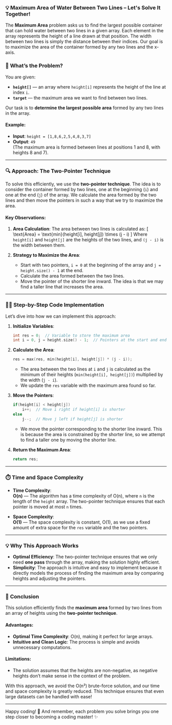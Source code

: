 ### 💡 **Maximum Area of Water Between Two Lines** – Let's Solve It Together!

The **Maximum Area** problem asks us to find the largest possible container that can hold water between two lines in a given array. Each element in the array represents the height of a line drawn at that position. The width between two lines is simply the distance between their indices. Our goal is to maximize the area of the container formed by any two lines and the x-axis.

### 📝 **What’s the Problem?**

You are given:
- **`height[]`** — an array where `height[i]` represents the height of the line at index `i`.
- **`target`** — the maximum area we want to find between two lines.

Our task is to **determine the largest possible area** formed by any two lines in the array.

#### Example:

- **Input**: `height = [1,8,6,2,5,4,8,3,7]`
- **Output**: `49`  
  (The maximum area is formed between lines at positions 1 and 8, with heights 8 and 7).

---

### 🔍 **Approach: The Two-Pointer Technique**

To solve this efficiently, we use the **two-pointer technique**. The idea is to consider the container formed by two lines, one at the beginning (`i`) and one at the end (`j`) of the array. We calculate the area formed by the two lines and then move the pointers in such a way that we try to maximize the area.

#### Key Observations:
1. **Area Calculation**: The area between two lines is calculated as:
   \[
   \text{Area} = \text{min}(height[i], height[j]) \times (j - i)
   \]
   Where `height[i]` and `height[j]` are the heights of the two lines, and `(j - i)` is the width between them.
   
2. **Strategy to Maximize the Area**:
   - Start with two pointers, `i = 0` at the beginning of the array and `j = height.size() - 1` at the end.
   - Calculate the area formed between the two lines.
   - Move the pointer of the shorter line inward. The idea is that we may find a taller line that increases the area.

---

### 🧑‍💻 **Step-by-Step Code Implementation**

Let’s dive into how we can implement this approach:

1. **Initialize Variables**:
   ```cpp
   int res = 0;  // Variable to store the maximum area
   int i = 0, j = height.size() - 1;  // Pointers at the start and end of the array
   ```

2. **Calculate the Area**:
   ```cpp
   res = max(res, min(height[i], height[j]) * (j - i));
   ```
   - The area between the two lines at `i` and `j` is calculated as the minimum of their heights (`min(height[i], height[j])`) multiplied by the width (`j - i`).
   - We update the `res` variable with the maximum area found so far.

3. **Move the Pointers**:
   ```cpp
   if(height[i] < height[j]) 
       i++;  // Move i right if height[i] is shorter
   else 
       j--;  // Move j left if height[j] is shorter
   ```

   - We move the pointer corresponding to the shorter line inward. This is because the area is constrained by the shorter line, so we attempt to find a taller one by moving the shorter line.

4. **Return the Maximum Area**:
   ```cpp
   return res;
   ```

---

### ⏱️ **Time and Space Complexity**

- **Time Complexity**:  
  **O(n)** — The algorithm has a time complexity of O(n), where `n` is the length of the `height` array. The two-pointer technique ensures that each pointer is moved at most `n` times.

- **Space Complexity**:  
  **O(1)** — The space complexity is constant, O(1), as we use a fixed amount of extra space for the `res` variable and the two pointers.

---

### 💡 **Why This Approach Works**

- **Optimal Efficiency**: The two-pointer technique ensures that we only need **one pass** through the array, making the solution highly efficient.
- **Simplicity**: The approach is intuitive and easy to implement because it directly models the process of finding the maximum area by comparing heights and adjusting the pointers.

---

### 🏁 **Conclusion**

This solution efficiently finds the **maximum area** formed by two lines from an array of heights using the **two-pointer technique**.

#### Advantages:
- **Optimal Time Complexity**: O(n), making it perfect for large arrays.
- **Intuitive and Clean Logic**: The process is simple and avoids unnecessary computations.

#### Limitations:
- The solution assumes that the heights are non-negative, as negative heights don’t make sense in the context of the problem.

With this approach, we avoid the O(n²) brute-force solution, and our time and space complexity is greatly reduced. This technique ensures that even large datasets can be handled with ease!

---

Happy coding! 🚀 And remember, each problem you solve brings you one step closer to becoming a coding master! ✨
